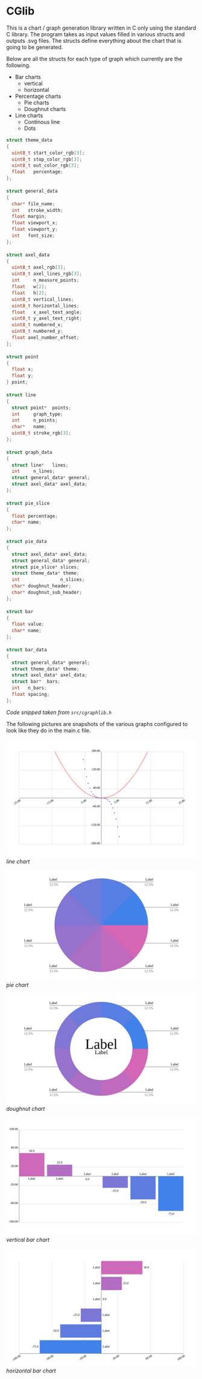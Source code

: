 # CGlib

This is a chart / graph generation library written in C only using the standard C library. The program takes as input values filled in various structs and outputs .svg files. The structs define everything about the chart that is going to be generated.

Below are all the structs for each type of graph which currently are the following.

* Bar charts
  * vertical
  * horizontal
* Percentage charts
  * Pie charts
  * Doughnut charts
* Line charts
  * Continous line
  * Dots

```c
struct theme_data
{
  uint8_t start_color_rgb[3];
  uint8_t stop_color_rgb[3];
  uint8_t out_color_rgb[3];
  float   percentage;
};

struct general_data
{
  char* file_name;
  int   stroke_width;
  float margin;
  float viewport_x; 
  float viewport_y;
  int   font_size;
};

struct axel_data
{
  uint8_t axel_rgb[3];
  uint8_t axel_lines_rgb[3];
  int     n_measure_points;
  float   w[2];
  float   h[2];
  uint8_t vertical_lines;
  uint8_t horizontal_lines;
  float   x_axel_text_angle;
  uint8_t y_axel_text_right;
  uint8_t numbered_x;
  uint8_t numbered_y;
  float axel_number_offset;
};

struct point
{
  float x;
  float y;
} point;

struct line
{
  struct point*  points;
  int     graph_type;
  int     n_points;
  char*   name;
  uint8_t stroke_rgb[3];
};

struct graph_data
{
  struct line*   lines;
  int     n_lines;
  struct general_data* general;
  struct axel_data* axel_data;
};

struct pie_slice
{
  float percentage;
  char* name;
};

struct pie_data
{
  struct axel_data* axel_data;
  struct general_data* general;
  struct pie_slice* slices;
  struct theme_data* theme;
  int               n_slices;
  char* doughnut_header;
  char* doughnut_sub_header;
};

struct bar
{
  float value;
  char* name;
};

struct bar_data
{
  struct general_data* general;
  struct theme_data* theme;
  struct axel_data* axel_data;
  struct bar*  bars;
  int   n_bars;
  float spacing;
};
```
*Code snipped taken from `src/cgraphlib.h`*

The following pictures are snapshots of the various graphs configured to look like they do in the main.c file.

![line chart](./bin/graph.svg)
*line chart*

![pie chart](./bin/pie.svg)
*pie chart*

![doughnut chart](./bin/doughnut.svg)
*doughnut chart*

![vertical bar chart](./bin/vbar.svg)
*vertical bar chart*

![horizontal bar chart](./bin/hbar.svg)
*horizontal bar chart*